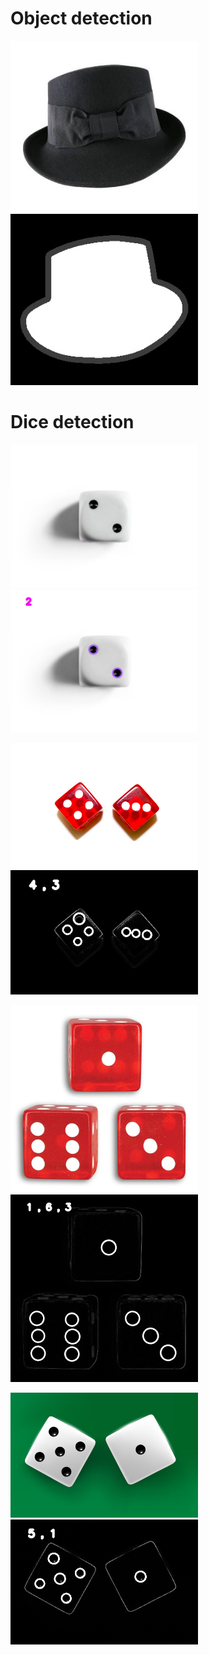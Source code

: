 # Object detection

<p float='left'>
  <img src='https://github.com/Parisa-Bagherzadeh/Image_processing/blob/main/Assignment27/result/hat.jpg' width='300'>
  <img src='https://github.com/Parisa-Bagherzadeh/Image_processing/blob/main/Assignment27/result/hat_detected.jpg' width='300'>
</p>  


# Dice detection

<p float='left'>
  <img src='https://github.com/Parisa-Bagherzadeh/Image_processing/blob/main/Assignment27/result/0.jpg' width='300'>
  <img src='https://github.com/Parisa-Bagherzadeh/Image_processing/blob/main/Assignment27/result/img0.jpg' width='300'>
</p>  

<p float='left'>
   <img src='https://github.com/Parisa-Bagherzadeh/Image_processing/blob/main/Assignment27/result/1.jpg' width='300'>
   <img src='https://github.com/Parisa-Bagherzadeh/Image_processing/blob/main/Assignment27/result/img1.jpg' width='300'>
</p>

<p float='left'>
   <img src='https://github.com/Parisa-Bagherzadeh/Image_processing/blob/main/Assignment27/result/2.jpg' width='300'>
   <img src='https://github.com/Parisa-Bagherzadeh/Image_processing/blob/main/Assignment27/result/img2.jpg' width='300'>
</p>

<p float='left'>
   <img src='https://github.com/Parisa-Bagherzadeh/Image_processing/blob/main/Assignment27/result/3.jpg' width='300'>
   <img src='https://github.com/Parisa-Bagherzadeh/Image_processing/blob/main/Assignment27/result/img3.jpg' width='300'>
</p>


